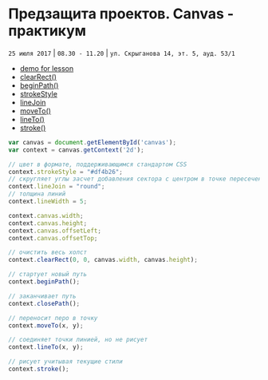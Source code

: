 # Предзащита проектов. Canvas - практикум
`25 июля 2017` | `08.30 - 11.20` | `ул. Скрыганова 14, эт. 5, ауд. 53/1`


* [demo for lesson](https://js-canvas.firebaseapp.com/)
* [clearRect()](https://developer.mozilla.org/ru/docs/Web/API/CanvasRenderingContext2D/clearRect)
* [beginPath()](https://developer.mozilla.org/en-US/docs/Web/API/CanvasRenderingContext2D/beginPath)
* [strokeStyle](https://developer.mozilla.org/ru/docs/Web/API/CanvasRenderingContext2D/strokeStyle)
* [lineJoin](https://developer.mozilla.org/ru/docs/Web/API/CanvasRenderingContext2D/lineJoin)
* [moveTo()](https://developer.mozilla.org/ru/docs/Web/API/CanvasRenderingContext2D/moveTo)
* [lineTo()](https://developer.mozilla.org/en-US/docs/Web/API/CanvasRenderingContext2D/lineTo)
* [stroke()](https://developer.mozilla.org/en-US/docs/Web/API/CanvasRenderingContext2D/stroke)

```javascript
var canvas = document.getElementById('canvas');
var context = canvas.getContext('2d');

// цвет в формате, поддерживающимся стандартом CSS
context.strokeStyle = "#df4b26";
// скругляет углы засчет добавления сектора с центром в точке пересечения линий и радиусом равным толщине линии.
context.lineJoin = "round";
// толщина линий
context.lineWidth = 5;

context.canvas.width;
context.canvas.height;
context.canvas.offsetLeft;
context.canvas.offsetTop;

// очистить весь холст
context.clearRect(0, 0, canvas.width, canvas.height);

// стартует новый путь
context.beginPath();

// заканчивает путь
context.closePath();

// переносит перо в точку
context.moveTo(x, y);

// соединяет точки линией, но не рисует
context.lineTo(x, y);

// рисует учитывая текущие стили
context.stroke();
```

